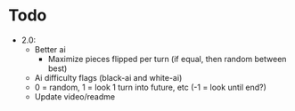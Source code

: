 # Todo

- 2.0:
    - Better ai
        - Maximize pieces flipped per turn (if equal, then random between best)
    - Ai difficulty flags (black-ai and white-ai)
    - 0 = random, 1 = look 1 turn into future, etc (-1 = look until end?)
    - Update video/readme
